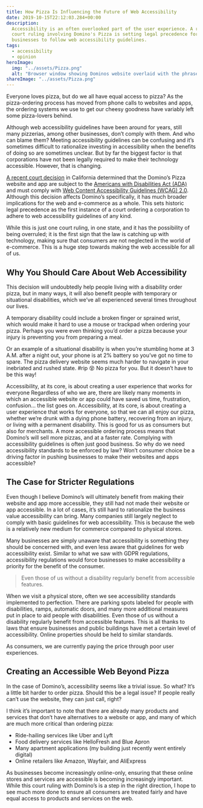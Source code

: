 ```yaml
---
title: How Pizza Is Influencing the Future of Web Accessibility
date: 2019-10-15T22:12:03.284+00:00
description:
  Accessibility is an often overlooked part of the user experience. A recent
  court ruling involving Domino's Pizza is setting legal precedence for requiring
  businesses to follow web accessibility guidelines.
tags:
  - accessibility
  - opinion
heroImage:
  img: "../assets/Pizza.png"
  alt: "Browser window showing Dominos website overlaid with the phrase: Cheese Justice!"
shareImage: "../assets/Pizza.png"
---
```


Everyone loves pizza, but do we all have equal access to pizza? As the pizza-ordering process has moved from phone calls to websites and apps, the ordering systems we use to get our cheesy goodness have variably left some pizza-lovers behind.

Although web accessibility guidelines have been around for years, still many pizzerias, among other businesses, don’t comply with them. And who can blame them? Meeting accessibility guidelines can be confusing and it’s sometimes difficult to rationalize investing in accessibility when the benefits of doing so are sometimes unclear. But by far the biggest factor is that corporations have not been legally required to make their technology accessible. However, that is changing.

[A recent court decision](https://www.lflegal.com/wp-content/uploads/2019/01/9th-Circuit-Dominos-Opinion.pdf) in California determined that the Domino’s Pizza website and app are subject to the [Americans with Disabilities Act (ADA)](https://www.ada.gov/) and must comply with [Web Content Accessibility Guidelines (WCAG) 2.0](https://www.w3.org/TR/WCAG20/). Although this decision affects Domino’s specifically, it has much broader implications for the web and e-commerce as a whole. This sets historic legal precedence as the first instance of a court ordering a corporation to adhere to web accessibility guidelines of any kind.

While this is just one court ruling, in one state, and it has the possibility of being overruled; it is the first sign that the law is catching up with technology, making sure that consumers are not neglected in the world of e-commerce. This is a huge step towards making the web accessible for all of us.

## Why You Should Care About Web Accessibility

This decision will undoubtedly help people living with a disability order pizza, but in many ways, it will also benefit people with temporary or situational disabilities, which we’ve all experienced several times throughout our lives.

A temporary disability could include a broken finger or sprained wrist, which would make it hard to use a mouse or trackpad when ordering your pizza. Perhaps you were even thinking you’d order a pizza because your injury is preventing you from preparing a meal.

Or an example of a situational disability is when you’re stumbling home at 3 A.M. after a night out, your phone is at 2% battery so you’ve got no time to spare. The pizza delivery website seems much harder to navigate in your inebriated and rushed state. #rip 😵 No pizza for you. But it doesn’t have to be this way!

Accessibility, at its core, is about creating a user experience that works for everyone
Regardless of who we are, there are likely many moments in which an accessible website or app could have saved us time, frustration, confusion… the list goes on. Accessibility, at its core, is about creating a user experience that works for everyone, so that we can all enjoy our pizza, whether we’re drunk with a dying phone battery, recovering from an injury, or living with a permanent disability.
This is good for us as consumers but also for merchants. A more accessible ordering process means that Domino’s will sell more pizzas, and at a faster rate. Complying with accessibility guidelines is often just good business. So why do we need accessibility standards to be enforced by law? Won’t consumer choice be a driving factor in pushing businesses to make their websites and apps accessible?

## The Case for Stricter Regulations

Even though I believe Domino’s will ultimately benefit from making their website and app more accessible, they still had not made their website or app accessible. In a lot of cases, it’s still hard to rationalize the business value accessibility can bring. Many companies still largely neglect to comply with basic guidelines for web accessibility. This is because the web is a relatively new medium for commerce compared to physical stores.

Many businesses are simply unaware that accessibility is something they should be concerned with, and even less aware that guidelines for web accessibility exist. Similar to what we saw with GDPR regulations, accessibility regulations would force businesses to make accessibility a priority for the benefit of the consumer.

> Even those of us without a disability regularly benefit from accessible features.

When we visit a physical store, often we see accessibility standards implemented to perfection. There are parking spots labeled for people with disabilities, ramps, automatic doors, and many more additional measures put in place to aid people with disabilities. Even those of us without a disability regularly benefit from accessible features. This is all thanks to laws that ensure businesses and public buildings have met a certain level of accessibility. Online properties should be held to similar standards.

As consumers, we are currently paying the price through poor user experiences.

## Creating an Accessible Web Beyond Pizza

In the case of Domino’s, accessibility seems like a trivial issue. So what? It’s a little bit harder to order pizza. Should this be a legal issue? If people really can’t use the website, they can just call, right?

I think it’s important to note that there are already many products and services that don’t have alternatives to a website or app, and many of which are much more critical than ordering pizza:

- Ride-hailing services like Uber and Lyft
- Food delivery services like HelloFresh and Blue Apron
- Many apartment applications (my building just recently went entirely digital)
- Online retailers like Amazon, Wayfair, and AliExpress

As businesses become increasingly online-only, ensuring that these online stores and services are accessible is becoming increasingly important. While this court ruling with Domino’s is a step in the right direction, I hope to see much more done to ensure all consumers are treated fairly and have equal access to products and services on the web.
